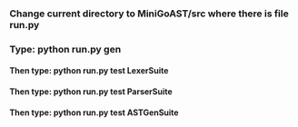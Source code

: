 ### Change current directory to MiniGoAST/src where there is file run.py
### Type: python run.py gen 
#### Then type: python run.py test LexerSuite
#### Then type: python run.py test ParserSuite
#### Then type: python run.py test ASTGenSuite
